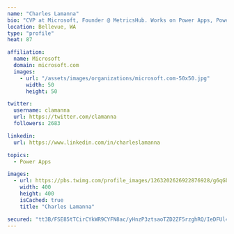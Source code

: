 ```yaml
---
name: "Charles Lamanna"
bio: "CVP at Microsoft, Founder @ MetricsHub. Works on Power Apps, Power Automate, Power Virtual Agent, Common Data Service and Dynamics 365."
location: Bellevue, WA
type: "profile"
heat: 87

affiliation:
  name: Microsoft
  domain: microsoft.com
  images:
    - url: "/assets/images/organizations/microsoft.com-50x50.jpg"
      width: 50
      height: 50

twitter:
  username: clamanna
  url: https://twitter.com/clamanna
  followers: 2683

linkedin:
  url: https://www.linkedin.com/in/charleslamanna

topics:
  - Power Apps

images:
  - url: https://pbs.twimg.com/profile_images/1263202626922876928/g6qGbHZ-_400x400.jpg
    width: 400
    height: 400
    isCached: true
    title: "Charles Lamanna"

secured: "tt3B/FSE85tTCirCYkWR9CYFN8ac/yHnzP3ztsaoTZD2ZF5rzghRQ/IeDFUl4EqILE+rP32fztoreEmOg8uVoUHm1+Soo0P1gzgkyTHMhO94bLZkFiKANWELmVc2EgGWSnEVDhVdgSpcj4X++dbUVccyVehnEeKp9C/u+GJRNt1toy4ZO328xTajNUFgAeCd3DRDqXzE5Oqp3Z0IFZCw7vM7qxtG286jTGNt9TIYnnsxJUJAw0gRrE5Bt8G5PrcfGr3PGxX10JMK+42w54TqSFPsBm/YYQGN6n7RwV88AomxmJl0ENBcXAwdGy7/M4d3bStMqzA1PsWLxMBGIKjVzm5VWy7G0ol4pR5tHDWNh8iymTxUlN7GRdzpiS/lZdA/ijvxvACR1H4/diiWcu0Cr87Z62BirLASLEACg0OUpIA=;N/BIUe7N+NYegEffv09ffg=="
---
```


